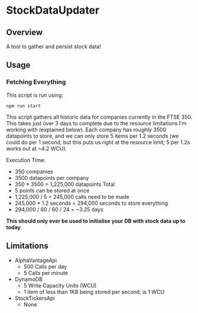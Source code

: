 # StockDataUpdater

## Overview

A tool to gather and persist stock data!

## Usage

### Fetching Everything

This script is run using:

`npm run start`

This script gathers all historic data for companies currently in the FTSE 350. This takes just over 3 days to complete due to the resource limitations I'm working with (explained below). Each company has roughly 3500 datapoints to store, and we can only store 5 items per 1.2 seconds (we could do per 1 second, but this puts us right at the resource limit; 5 per 1.2s works out at ~4.2 WCU).

Execution Time:

- 350 companies
- 3500 datapoints per company
- 350 \* 3500 = 1,225,000 datapoints Total
- 5 points can be stored at once
- 1,225,000 / 5 = 245,000 calls need to be made
- 245,000 \* 1.2 seconds = 294,000 seconds to store everything
- 294,000 / 60 / 60 / 24 = ~3.25 days

**This should only ever be used to initialise your DB with stock data up to today**

## Limitations

- AlphaVantageApi
  - 500 Calls per day
  - 5 Calls per minute
- DynamoDB
  - 5 Write Capacity Units (WCU)
  - 1 item of less than 1KB being stored per second, is 1 WCU
- StockTickersApi
  - None
